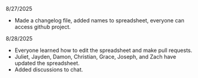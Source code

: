 8/27/2025
 - Made a changelog file, added names to spreadsheet, everyone can access github project.

8/28/2025
 - Everyone learned how to edit the spreadsheet and make pull requests.
 - Juliet, Jayden, Damon, Christian, Grace, Joseph, and Zach have updated the spreadsheet.
 - Added discussions to chat.
